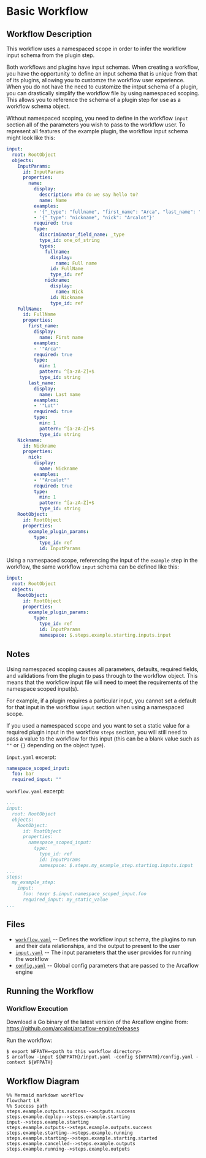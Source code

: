 # Basic Workflow

## Workflow Description

This workflow uses a namespaced scope in order to infer the workflow input schema from the plugin step.

Both workflows and plugins have input schemas. When creating a workflow, you have the opportunity to define an input schema that is unique from that of its plugins, allowing you to customze the workflow user experience. When you do not have the need to customize the intput schema of a plugin, you can drastically simplify the workflow file by using namespaced scoping. This allows you to reference the schema of a plugin step for use as a workflow schema object.

Without namespaced scoping, you need to define in the workflow `input` section all of the parameters you wish to pass to the workflow user. To represent all features of the example plugin, the workflow input schema might look like this:

```yaml
input:
  root: RootObject
  objects:
    InputParams:
      id: InputParams
      properties:
        name:
          display:
            description: Who do we say hello to?
            name: Name
          examples:
          - '{"_type": "fullname", "first_name": "Arca", "last_name": "Lot"}'
          - '{"_type": "nickname", "nick": "Arcalot"}'
          required: true
          type:
            discriminator_field_name: _type
            type_id: one_of_string
            types:
              fullname:
                display:
                  name: Full name
                id: FullName
                type_id: ref
              nickname:
                display:
                  name: Nick
                id: Nickname
                type_id: ref
    FullName:
      id: FullName
      properties:
        first_name:
          display:
            name: First name
          examples:
          - '"Arca"'
          required: true
          type:
            min: 1
            pattern: ^[a-zA-Z]+$
            type_id: string
        last_name:
          display:
            name: Last name
          examples:
          - '"Lot"'
          required: true
          type:
            min: 1
            pattern: ^[a-zA-Z]+$
            type_id: string
    Nickname:
      id: Nickname
      properties:
        nick:
          display:
            name: Nickname
          examples:
          - '"Arcalot"'
          required: true
          type:
            min: 1
            pattern: ^[a-zA-Z]+$
            type_id: string
    RootObject:
      id: RootObject
      properties:
        example_plugin_params:
          type:
            type_id: ref
            id: InputParams
```

Using a namespaced scope, referencing the input of the `example` step in the workflow, the same workflow `input` schema can be defined like this:
```yaml
input:
  root: RootObject
  objects:
    RootObject:
      id: RootObject
      properties:
        example_plugin_params:
          type:
            type_id: ref
            id: InputParams
            namespace: $.steps.example.starting.inputs.input
```

## Notes

Using namespaced scoping causes all parameters, defaults, required fields, and validations from the plugin to pass through to the workflow object. This means that the workflow input file will need to meet the requirements of the namespace scoped input(s).

For example, if a plugin requires a particular input, you cannot set a default for that input in the workflow `input` section when using a namespaced scope.

If you used a namespaced scope and you want to set a static value for a required plugin input in the workflow `steps` section, you will still need to pass a value to the workflow for this input (this can be a blank value such as `""` or `{}` depending on the object type).

`input.yaml` excerpt:
```yaml
namespace_scoped_input:
  foo: bar
  required_input: ""
```
`workflow.yaml` excerpt:
```yaml
...
input:
  root: RootObject
  objects:
    RootObject:
      id: RootObject
      properties:
        namespace_scoped_input:
          type:
            type_id: ref
            id: InputParams
            namespace: $.steps.my_example_step.starting.inputs.input
...
steps:
  my_example_step:
    input: 
      foo: !expr $.input.namespace_scoped_input.foo
      required_input: my_static_value
...
```

## Files

- [`workflow.yaml`](workflow.yaml) -- Defines the workflow input schema, the plugins to run
  and their data relationships, and the output to present to the user
- [`input.yaml`](input.yaml) -- The input parameters that the user provides for running
  the workflow
- [`config.yaml`](config.yaml) -- Global config parameters that are passed to the Arcaflow
  engine
                     
## Running the Workflow

### Workflow Execution

Download a Go binary of the latest version of the Arcaflow engine from: https://github.com/arcalot/arcaflow-engine/releases
 
Run the workflow:
```
$ export WFPATH=<path to this workflow directory>
$ arcaflow -input ${WFPATH}/input.yaml -config ${WFPATH}/config.yaml -context ${WFPATH}
```

## Workflow Diagram
```mermaid
%% Mermaid markdown workflow
flowchart LR
%% Success path
steps.example.outputs.success-->outputs.success
steps.example.deploy-->steps.example.starting
input-->steps.example.starting
steps.example.outputs-->steps.example.outputs.success
steps.example.starting-->steps.example.running
steps.example.starting-->steps.example.starting.started
steps.example.cancelled-->steps.example.outputs
steps.example.running-->steps.example.outputs
```
